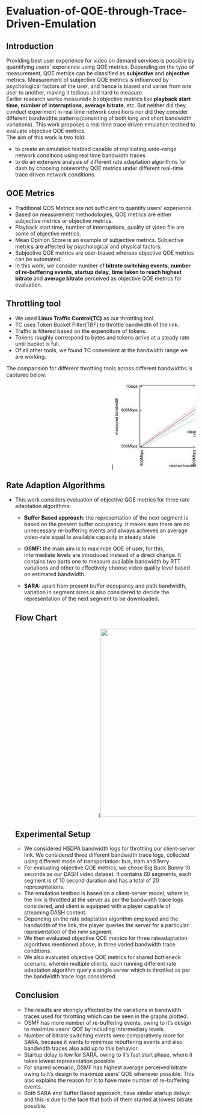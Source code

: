 # Evaluation-of-QOE-through-Trace-Driven-Emulation

<b><h2>Introduction</b></h2>
<p>                           Providing best user experience for video on demand services is possible by quantifying users’ experience using QOE metrics. Depending on the type of measurement, QOE metrics can be classified as <b>subjective</b> and <b>objective</b> metrics. Measurement of subjective QOE metrics is influenced by psychological factors of the user, and hence is biased and varies from one user to another, making it tedious and hard to measure.<br> Earlier research works measured< b>objective metrics</b> like <b>playback start time</b>, <b>number of interruptions</b>, <b>average bitrate</b>, etc. But neither did they conduct experiment in real time network conditions nor did they consider different bandwidths patterns(consisting of both long and short bandwidth variations). This work proposes a real time trace driven emulation testbed to evaluate objective QOE metrics. <br>The aim of this work is two fold: 
<ul>
   <li> to create an emulation testbed capable of replicating wide–range network conditions using real time bandwidth traces</li> 
   <li> to do an extensive analysis of different rate adaptation algorithms for dash by choosing noteworthy QOE metrics under different real-time trace driven network conditions.</li>
 </ul>
 </p>

<b><h2>QOE Metrics</b></h2>
<ul>
  <li> Traditional QOS Metrics are not sufficient to quantify users’ experience. </li>
  <li> Based on measurement methodologies, QOE metrics are either subjective metrics or objective metrics. </li>
  <li> Playback start time, number of interruptions, quality of video file are some of objective metrics. </li>
  <li> Mean Opinion Score is an example of subjective metrics. Subjective metrics are affected by psychological and physical factors. </li>
  <li> Subjective QOE metrics are user-biased whereas objective QOE metrics can be automated. </li>
  <li> In this work, we consider number of <b>bitrate switching events</b>, <b>number of re-buffering events</b>, <b>startup delay</b>, <b>time taken to reach highest bitrate</b> and <b>average bitrate</b> perceived as objective QOE metrics for evaluation.</li>
</ul>

<b><h2>Throttling tool</b></h2>
<ul>
  <li> We used <b>Linux Traffic Control(TC)</b> as our throttling tool. </li>
  <li> TC uses Token Bucket Filter(TBF) to throttle bandwidth of the link. </li>
  <li> Traffic is filtered based on the expenditure of tokens. </li>
  <li> Tokens roughly correspond to bytes and tokens arrive at a steady rate until bucket is full. </li>
  <li> Of all other tools, we found TC convenient at the bandwidth range we are working. </li>
</ul>
<p> The comparision for different throttling tools across different bandwidths is captured below: </p>
<pre>                                 |<img src= images/crop_graph.jpg >| </pre>

<b><h2>Rate Adaption Algorithms</b></h2>
 <ul>
    <li> This work considers evaluation of objective QOE metrics for three rate adaptation algorithms: 
          <ul>
             <li> <p><b>Buffer Based approach: </b> the representation of the next segment is based on the present buffer occupancy. It makes sure there are no unnecessary re-buffering events and always achieves an average video-rate equal to available capacity in steady state </p></li>
             <li> <p> <b>OSMF:</b> the main aim is to maximize QOE of user, for this, intermediate levels are introduced instead of a direct change. It contains two parts one to measure available bandwidth by RTT variations and other to effectively choose video quality level based on estimated bandwidth. </p></li>
             <li> <p> <b>SARA:</b>  apart from present buffer occupancy and path bandwidth, variation in segment sizes is also considered to decide the representation of the next segment to be downloaded.</p></li>
           </ul>
    </li>


<b><h2>Flow Chart</b></h2>
<pre>                          |<img src= "flowchart.png" width="500" height="500" >| </pre>

<b><h2>Experimental Setup</b></h2>
<ul>
  <li> We considered HSDPA bandwidth logs for throttling our client-server link. We considered three different bandwidth trace logs, collected using different mode of transportation: bus, tram and ferry </li>
  <li> For evaluating objective QOE metrics, we chose Big Buck Bunny 10 seconds as our DASH video dataset. It contains 60 segments, each segment is of 10 second duration and has a total of 20 representations. </li>
  <li> The emulation testbed is based on a client-server model, where in, the link is throttled at the server as per the bandwidth trace logs considered, and client is equipped with a player capable of streaming DASH content. </li>
  <li> Depending on the rate adaptation algorithm employed and the bandwidth of the link, the player queries the server for a particular representation of the new segment.</li>
  <li> We then evaluated objective QOE metrics for three rateadaptation algorithms mentioned above, in three varied bandwidth trace conditions. </li>
  <li> We also evaluated objective QOE metrics for shared bottleneck scenario, wherein multiple clients, each running different rate adaptation algorithm query a single server which is throttled as per the bandwidth trace logs considered. </li>
</ul>

<b><h2>Conclusion</b></h2>
<ul>
  <li> The results are strongly affected by the variations in bandwidth traces used for throttling which can be seen in the graphs plotted.</li>
  <li> OSMF has more number of re-buffering events, owing to it’s design to maximize users’ QOE by including intermediary levels.</li>
  <li >Number of bitrate switching events were comparatively more for SARA, because it wants to minimize rebuffering events and also bandwidth traces also add up to this behavior.</li>
  <li> Startup delay is low for SARA, owing to it’s fast start phase, where it takes lowest representation possible</li>
  <li> For shared scenario, OSMF has highest average perceived bitrate owing to it’s design to maximize users’ QOE whenever possible. This also explains the reason for it to have more number of re-buffering events. </li>
  <li> Both SARA and Buffer Based approach, have similar startup delays and this is due to the face that both of them started at lowest bitrate possible. </li>
</ul>    
   

</ul>
